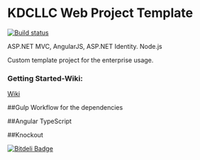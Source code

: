 # KDCLLC Web Project Template

[![Build status](https://ci.appveyor.com/api/projects/status/h4u0nmsprak4giw1/branch/master?svg=true)](https://ci.appveyor.com/project/kdcllc/kdcllcweb/branch/master)

ASP.NET MVC, AngularJS, ASP.NET Identity. Node.js

Custom template project for the enterprise usage.


### Getting Started-Wiki:
[Wiki](https://github.com/kdcllc/KDCLLCWeb/wiki)

##Gulp Workflow for the dependencies

##Angular TypeScript

##Knockout


[![Bitdeli Badge](https://d2weczhvl823v0.cloudfront.net/kdcllc/kdcllcweb/trend.png)](https://bitdeli.com/free "Bitdeli Badge")
